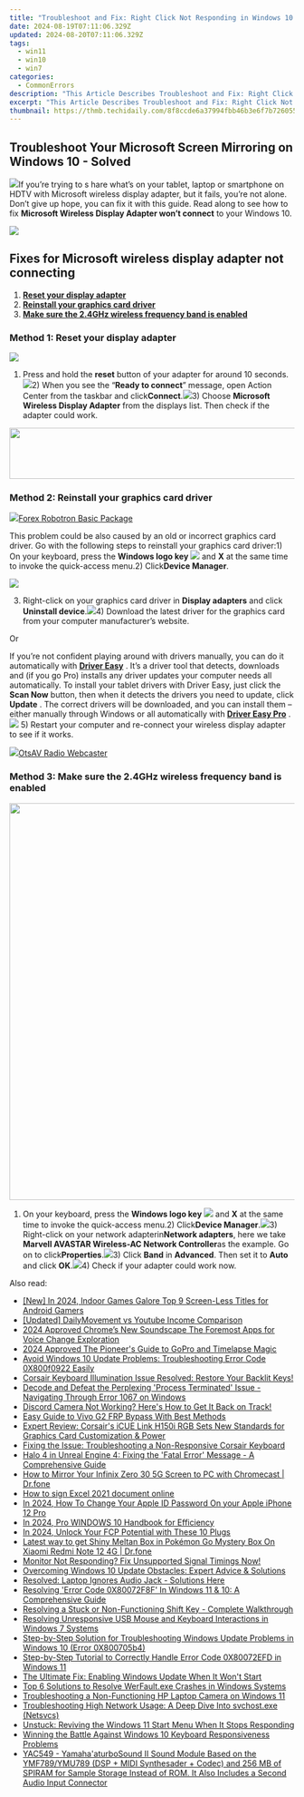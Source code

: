 ```yaml
---
title: "Troubleshoot and Fix: Right Click Not Responding in Windows 10 Computers"
date: 2024-08-19T07:11:06.329Z
updated: 2024-08-20T07:11:06.329Z
tags:
  - win11
  - win10
  - win7
categories:
  - CommonErrors
description: "This Article Describes Troubleshoot and Fix: Right Click Not Responding in Windows 10 Computers"
excerpt: "This Article Describes Troubleshoot and Fix: Right Click Not Responding in Windows 10 Computers"
thumbnail: https://thmb.techidaily.com/8f8ccde6a37994fbb46b3e6f7b726055988d6d039d40b57440a0147cb4ded38c.jpg
---
```


## Troubleshoot Your Microsoft Screen Mirroring on Windows 10 - Solved

![](https://images.drivereasy.com/wp-content/uploads/2017/04/1-20.jpg)If you’re trying to s  hare what’s on your tablet, laptop or smartphone on HDTV with Microsoft wireless display adapter, but it fails, you’re not alone. Don’t give up hope, you can fix it with this guide.  Read along to see how to fix **Microsoft Wireless Display Adapter won’t connect** to your Windows 10\.

<!-- affiliate ads begin -->
<a href="https://shop.mondly.com/affiliate.php?ACCOUNT=ATISTUDI&AFFILIATE=108875&PATH=https%3A%2F%2Fwww.mondly.com%3FAFFILIATE%3D108875%26RESOURCE%3D%2BGeneral%2B970x90%2B"><img src="https://secure.avangate.com/images/merchant/69c418c33ec2e1a4267fa9bb77fa1428/general-970x90.gif" border="0"></a>
<!-- affiliate ads end -->
## Fixes for Microsoft wireless display adapter not connecting

1. **[Reset your display adapter](https://tools.techidaily.com/drivereasy/download/)**
2. **[Reinstall your graphics card driver](https://tools.techidaily.com/drivereasy/download/)**
3. **[Make sure the 2.4GHz wireless frequency band is enabled](https://tools.techidaily.com/drivereasy/download/)**

### Method 1: Reset your display adapter

<!-- affiliate ads begin -->
<a href="https://store.bitdefender.com/affiliate.php?ACCOUNT=BITLATIN&AFFILIATE=108875&PATH=http%3A%2F%2Fwww.bitdefender.com%2Fbusiness%3FAFFILIATE%3D108875%26RESOURCE%3D30%2525%2BOff%2Ball%2BGravityZone%2BProducts"><img src="https://www.bitdefender.com/content/dam/bitdefender/business/campaign/1200X628.png" border="0"></a>
<!-- affiliate ads end -->
 1) Press and hold the **reset** button of your adapter for around 10 seconds. ![](https://images.drivereasy.com/wp-content/uploads/2017/04/2-21.jpg)2) When you see the “**Ready to connect**” message, open Action Center from the taskbar and click**Connect**.![](https://images.drivereasy.com/wp-content/uploads/2017/04/3-20.jpg)3) Choose **Microsoft Wireless Display Adapter** from the displays list. Then check if the adapter could work.

<!-- affiliate ads begin -->
<a href="https://zonlipartnershipprogram.pxf.io/c/5597632/1596691/17882" target="_top" id="1596691"><img src="//a.impactradius-go.com/display-ad/17882-1596691" border="0" alt="" width="728" height="90"/></a><img height="0" width="0" src="https://imp.pxf.io/i/5597632/1596691/17882" style="position:absolute;visibility:hidden;" border="0" />
<!-- affiliate ads end -->
### Method 2: Reinstall your graphics card driver

<!-- affiliate ads begin -->
<a href="https://secure.2checkout.com/order/checkout.php?PRODS=4726960&QTY=1&AFFILIATE=108875&CART=1"><img src="https://secure.avangate.com/images/merchant/5f4f7141b65a730b4efb0e0d51f63e94/products/forexrobotronbox.gif" border="0">Forex Robotron Basic Package</a>
<!-- affiliate ads end -->
This problem could be also caused by an old or incorrect graphics card driver. Go with the following steps to reinstall your graphics card driver:1) On your keyboard, press the   **Windows logo key** ![](https://images.drivereasy.com/wp-content/uploads/2017/08/img_59a516b53b983.png)  and **X**  at the same time to invoke the quick-access menu.2) Click**Device Manager**.

![](https://images.drivereasy.com/wp-content/uploads/2017/09/img_59c4e6e3d234f.png)

3) Right-click on your graphics card driver in **Display adapters** and click **Uninstall device**.![](https://images.drivereasy.com/wp-content/uploads/2017/04/7-10.jpg)4) Download the latest driver for the graphics card from your computer manufacturer’s website.

Or

If you’re not confident playing around with drivers manually, you can do it automatically with  **[Driver Easy](https://tools.techidaily.com/drivereasy/download/)** .  It’s a driver tool that detects, downloads and (if you go Pro) installs any driver updates your computer needs all automatically.  To install your tablet drivers with Driver Easy, just click the **Scan Now**  button, then when it detects the drivers you need to update, click **Update**  . The correct drivers will be downloaded, and you can install them – either manually through Windows or all automatically with [**Driver Easy Pro**](https://tools.techidaily.com/drivereasy/download/) . ![](https://images.drivereasy.com/wp-content/uploads/2017/04/de-5.8-graphics.jpg) 5) Restart your computer and re-connect your wireless display adapter to see if it works.

<!-- affiliate ads begin -->
<a href="https://otszone.ots7.com/order/checkout.php?PRODS=4713322&QTY=1&AFFILIATE=108875&CART=1"><img src="https://green.ots7.com/screenshots/OtsAV/OtsAVRadio1.90-300x188.jpg" border="0">OtsAV Radio Webcaster</a>
<!-- affiliate ads end -->
### Method 3: Make sure the 2.4GHz wireless frequency band is enabled

<!-- affiliate ads begin -->
<a href="https://unicoeye.pxf.io/c/5597632/2084396/18498" target="_top" id="2084396"><img src="//a.impactradius-go.com/display-ad/18498-2084396" border="0" alt="" width="1920" height="700"/></a><img height="0" width="0" src="https://imp.pxf.io/i/5597632/2084396/18498" style="position:absolute;visibility:hidden;" border="0" />
<!-- affiliate ads end -->
1) On your keyboard, press the   **Windows logo key** ![](https://images.drivereasy.com/wp-content/uploads/2017/08/img_59a516b53b983.png)  and **X**  at the same time to invoke the quick-access menu.2) Click**Device Manager**.![](https://images.drivereasy.com/wp-content/uploads/2017/09/img_59c4e6e3d234f.png)3) Right-click on your network adapterin**Network adapters**, here we take **Marvell AVASTAR Wireless-AC Network Controller**as the example. Go on to click**Properties**.![](https://images.drivereasy.com/wp-content/uploads/2017/04/5-16.jpg)3) Click **Band** in **Advanced**. Then set it to **Auto** and click **OK**.![](https://images.drivereasy.com/wp-content/uploads/2017/04/6-16.jpg)4) Check if your adapter could work now.

<ins class="adsbygoogle"
     style="display:block"
     data-ad-format="autorelaxed"
     data-ad-client="ca-pub-7571918770474297"
     data-ad-slot="1223367746"></ins>



<ins class="adsbygoogle"
     style="display:block"
     data-ad-client="ca-pub-7571918770474297"
     data-ad-slot="8358498916"
     data-ad-format="auto"
     data-full-width-responsive="true"></ins>

<span class="atpl-alsoreadstyle">Also read:</span>
<div><ul>
<li><a href="https://screen-mirroring-recording.techidaily.com/new-in-2024-indoor-games-galore-top-9-screen-less-titles-for-android-gamers/"><u>[New] In 2024, Indoor Games Galore  Top 9 Screen-Less Titles for Android Gamers</u></a></li>
<li><a href="https://youtube-clips.techidaily.com/updated-dailymovement-vs-youtube-income-comparison/"><u>[Updated] DailyMovement vs Youtube Income Comparison</u></a></li>
<li><a href="https://extra-tips.techidaily.com/2024-approved-chromes-new-soundscape-the-foremost-apps-for-voice-change-exploration/"><u>2024 Approved  Chrome’s New Soundscape  The Foremost Apps for Voice Change Exploration</u></a></li>
<li><a href="https://fox-hovers.techidaily.com/2024-approved-the-pioneers-guide-to-gopro-and-timelapse-magic/"><u>2024 Approved  The Pioneer's Guide to GoPro and Timelapse Magic</u></a></li>
<li><a href="https://win-howtos.techidaily.com/avoid-windows-10-update-problems-troubleshooting-error-code-0x800f0922-easily/"><u>Avoid Windows 10 Update Problems: Troubleshooting Error Code 0X800f0922 Easily</u></a></li>
<li><a href="https://win-howtos.techidaily.com/corsair-keyboard-illumination-issue-resolved-restore-your-backlit-keys/"><u>Corsair Keyboard Illumination Issue Resolved: Restore Your Backlit Keys!</u></a></li>
<li><a href="https://win-howtos.techidaily.com/decode-and-defeat-the-perplexing-process-terminated-issue-navigating-through-error-1067-on-windows/"><u>Decode and Defeat the Perplexing 'Process Terminated' Issue - Navigating Through Error 1067 on Windows</u></a></li>
<li><a href="https://program-issues.techidaily.com/discord-camera-not-working-heres-how-to-get-it-back-on-track/"><u>Discord Camera Not Working? Here's How to Get It Back on Track!</u></a></li>
<li><a href="https://bypass-frp.techidaily.com/easy-guide-to-vivo-g2-frp-bypass-with-best-methods-by-drfone-android/"><u>Easy Guide to Vivo G2 FRP Bypass With Best Methods</u></a></li>
<li><a href="https://hardware-tips.techidaily.com/expert-review-corsairs-icue-link-h150i-rgb-sets-new-standards-for-graphics-card-customization-and-power/"><u>Expert Review: Corsair's iCUE Link H150i RGB Sets New Standards for Graphics Card Customization & Power</u></a></li>
<li><a href="https://win-howtos.techidaily.com/fixing-the-issue-troubleshooting-a-non-responsive-corsair-keyboard/"><u>Fixing the Issue: Troubleshooting a Non-Responsive Corsair Keyboard</u></a></li>
<li><a href="https://win-howtos.techidaily.com/halo-4-in-unreal-engine-4-fixing-the-fatal-error-message-a-comprehensive-guide/"><u>Halo 4 in Unreal Engine 4: Fixing the 'Fatal Error' Message - A Comprehensive Guide</u></a></li>
<li><a href="https://screen-mirror.techidaily.com/how-to-mirror-your-infinix-zero-30-5g-screen-to-pc-with-chromecast-drfone-by-drfone-android/"><u>How to Mirror Your Infinix Zero 30 5G Screen to PC with Chromecast | Dr.fone</u></a></li>
<li><a href="https://blog-min.techidaily.com/how-to-sign-excel-2021-document-online-by-ldigisigner-sign-a-excel-sign-a-excel/"><u>How to sign Excel 2021 document online</u></a></li>
<li><a href="https://ios-unlock.techidaily.com/in-2024-how-to-change-your-apple-id-password-on-your-apple-iphone-12-pro-by-drfone-ios/"><u>In 2024, How To Change Your Apple ID Password On your Apple iPhone 12 Pro</u></a></li>
<li><a href="https://extra-support.techidaily.com/in-2024-pro-windows-10-handbook-for-efficiency/"><u>In 2024, Pro WINDOWS 10 Handbook for Efficiency</u></a></li>
<li><a href="https://fox-links.techidaily.com/in-2024-unlock-your-fcp-potential-with-these-10-plugs/"><u>In 2024, Unlock Your FCP Potential with These 10 Plugs</u></a></li>
<li><a href="https://change-location.techidaily.com/latest-way-to-get-shiny-meltan-box-in-pokemon-go-mystery-box-on-xiaomi-redmi-note-12-4g-drfone-by-drfone-virtual-android/"><u>Latest way to get Shiny Meltan Box in Pokémon Go Mystery Box On Xiaomi Redmi Note 12 4G | Dr.fone</u></a></li>
<li><a href="https://win-howtos.techidaily.com/monitor-not-responding-fix-unsupported-signal-timings-now/"><u>Monitor Not Responding? Fix Unsupported Signal Timings Now!</u></a></li>
<li><a href="https://win-howtos.techidaily.com/overcoming-windows-10-update-obstacles-expert-advice-and-solutions/"><u>Overcoming Windows 10 Update Obstacles: Expert Advice & Solutions</u></a></li>
<li><a href="https://win-howtos.techidaily.com/resolved-laptop-ignores-audio-jack-solutions-here/"><u>Resolved: Laptop Ignores Audio Jack - Solutions Here</u></a></li>
<li><a href="https://win-howtos.techidaily.com/resolving-error-code-0x80072f8f-in-windows-11-and-10-a-comprehensive-guide/"><u>Resolving 'Error Code 0X80072F8F' In Windows 11 & 10: A Comprehensive Guide</u></a></li>
<li><a href="https://win-howtos.techidaily.com/resolving-a-stuck-or-non-functioning-shift-key-complete-walkthrough/"><u>Resolving a Stuck or Non-Functioning Shift Key - Complete Walkthrough</u></a></li>
<li><a href="https://win-howtos.techidaily.com/resolving-unresponsive-usb-mouse-and-keyboard-interactions-in-windows-7-systems/"><u>Resolving Unresponsive USB Mouse and Keyboard Interactions in Windows 7 Systems</u></a></li>
<li><a href="https://win-howtos.techidaily.com/step-by-step-solution-for-troubleshooting-windows-update-problems-in-windows-10-error-0x800705b4/"><u>Step-by-Step Solution for Troubleshooting Windows Update Problems in Windows 10 (Error 0X800705b4)</u></a></li>
<li><a href="https://win-howtos.techidaily.com/step-by-step-tutorial-to-correctly-handle-error-code-0x80072efd-in-windows-11/"><u>Step-by-Step Tutorial to Correctly Handle Error Code 0X80072EFD in Windows 11</u></a></li>
<li><a href="https://win-howtos.techidaily.com/the-ultimate-fix-enabling-windows-update-when-it-wont-start/"><u>The Ultimate Fix: Enabling Windows Update When It Won't Start</u></a></li>
<li><a href="https://win-howtos.techidaily.com/top-6-solutions-to-resolve-werfaultexe-crashes-in-windows-systems/"><u>Top 6 Solutions to Resolve WerFault.exe Crashes in Windows Systems</u></a></li>
<li><a href="https://win-howtos.techidaily.com/troubleshooting-a-non-functioning-hp-laptop-camera-on-windows-11/"><u>Troubleshooting a Non-Functioning HP Laptop Camera on Windows 11</u></a></li>
<li><a href="https://win-howtos.techidaily.com/troubleshooting-high-network-usage-a-deep-dive-into-svchostexe-netsvcs/"><u>Troubleshooting High Network Usage: A Deep Dive Into svchost.exe (Netsvcs)</u></a></li>
<li><a href="https://win-howtos.techidaily.com/unstuck-reviving-the-windows-11-start-menu-when-it-stops-responding/"><u>Unstuck: Reviving the Windows 11 Start Menu When It Stops Responding</u></a></li>
<li><a href="https://win-howtos.techidaily.com/winning-the-battle-against-windows-10-keyboard-responsiveness-problems/"><u>Winning the Battle Against Windows 10 Keyboard Responsiveness Problems</u></a></li>
<li><a href="https://win-howtos.techidaily.com/yac549-yamahaaturbosound-ii-sound-module-based-on-the-ymf789ymu789-dsp-plus-midi-synthesader-plus-codec-and-256-mb-of-spiram-for-sample-storage-instead-of-r32/"><u>YAC549 - Yamaha'aturboSound II Sound Module Based on the YMF789/YMU789 (DSP + MIDI Synthesader + Codec) and 256 MB of SPIRAM for Sample Storage Instead of ROM. It Also Includes a Second Audio Input Connector</u></a></li>
</ul></div>
